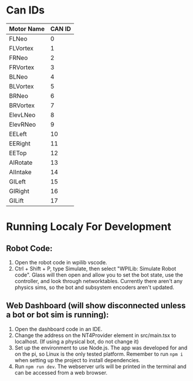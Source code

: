 # Can IDs
| Motor Name       | CAN ID |
|------------------|--------|
| FLNeo            | 0      |
| FLVortex         | 1      |
| FRNeo            | 2      |
| FRVortex         | 3      |
| BLNeo            | 4      |
| BLVortex         | 5      |
| BRNeo            | 6      |
| BRVortex         | 7      |
| ElevLNeo         | 8      |
| ElevRNeo         | 9      |
| EELeft           | 10     |
| EERight          | 11     |
| EETop            | 12     |
| AIRotate         | 13     |
| AIIntake         | 14     |
| GILeft           | 15     |
| GIRight          | 16     |
| GILift           | 17     |

# Running Localy For Development

## Robot Code:
1) Open the robot code in wpilib vscode. 
2) Ctrl + Shift + P, type Simulate, then select "WPILib: Simulate Robot code". 
Glass will then open and allow you to set the bot state, use the controller, and look through networktables. Currently there aren't any physics sims, so the bot and subsystem encoders aren't updated.

## Web Dashboard (will show disconnected unless a bot or bot sim is running):
1) Open the dashboard code in an IDE. 
2) Change the address on the NT4Provider element in src/main.tsx to localhost. (If using a physical bot, do not change it)
3) Set up the environment to use Node.js. The app was developed for and on the pi, so Linux is the only tested platform. Remember to run `npm i` when setting up the project to install dependencies.
4) Run `npm run dev`.
The webserver urls will be printed in the terminal and can be accessed from a web browser.